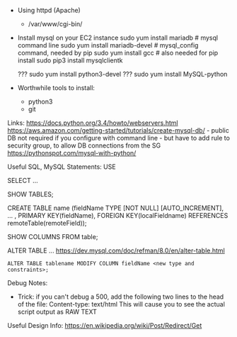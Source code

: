 * Using httpd (Apache)
  * /var/www/cgi-bin/

* Install mysql on your EC2 instance
    sudo yum install mariadb              # mysql command line
    sudo yum install mariadb-devel        # mysql_config command, needed by pip
    sudo yum install gcc                  # also needed for pip install
    sudo pip3 install mysqlclientk

    ??? sudo yum install python3-devel
    ??? sudo yum install MySQL-python

* Worthwhile tools to install:
  * python3
  * git
  
  
  
Links:
  https://docs.python.org/3.4/howto/webservers.html
  https://aws.amazon.com/getting-started/tutorials/create-mysql-db/
      - public DB not required if you configure with command line
      - but have to add rule to security group, to allow DB connections from the SG
  https://pythonspot.com/mysql-with-python/



Useful SQL, MySQL Statements:
  USE <dbName>

  SELECT ...

  SHOW TABLES;

  CREATE TABLE name (fieldName TYPE [NOT NULL] [AUTO_INCREMENT], ... , PRIMARY KEY(fieldName), FOREIGN KEY(localFieldname) REFERENCES remoteTable(remoteField));

  SHOW COLUMNS FROM table;

  ALTER TABLE ...
    https://dev.mysql.com/doc/refman/8.0/en/alter-table.html

    ALTER TABLE tablename MODIFY COLUMN fieldName <new type and constraints>;



Debug Notes:
  - Trick: if you can't debug a 500, add the following two lines to the head of the file:
        Content-type: text/html
        <blank line>
    This will cause you to see the actual script output as RAW TEXT



Useful Design Info:
  https://en.wikipedia.org/wiki/Post/Redirect/Get


